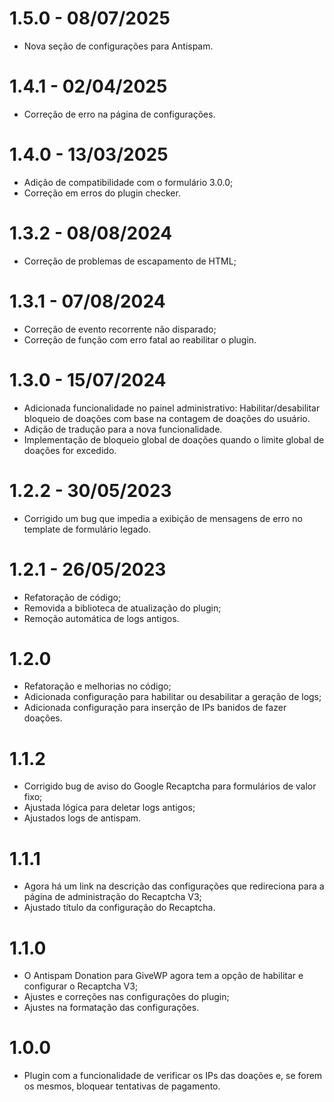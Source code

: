 # 1.5.0 - 08/07/2025
* Nova seção de configurações para Antispam.

# 1.4.1 - 02/04/2025
* Correção de erro na página de configurações.

# 1.4.0 - 13/03/2025
* Adição de compatibilidade com o formulário 3.0.0;
* Correção em erros do plugin checker.

# 1.3.2 - 08/08/2024
* Correção de problemas de escapamento de HTML;

# 1.3.1 - 07/08/2024
* Correção de evento recorrente não disparado;
* Correção de função com erro fatal ao reabilitar o plugin.

# 1.3.0 - 15/07/2024
* Adicionada funcionalidade no painel administrativo: Habilitar/desabilitar bloqueio de doações com base na contagem de doações do usuário.
* Adição de tradução para a nova funcionalidade.
* Implementação de bloqueio global de doações quando o limite global de doações for excedido.

# 1.2.2 - 30/05/2023
* Corrigido um bug que impedia a exibição de mensagens de erro no template de formulário legado.

# 1.2.1 - 26/05/2023
* Refatoração de código;
* Removida a biblioteca de atualização do plugin;
* Remoção automática de logs antigos.

# 1.2.0
* Refatoração e melhorias no código;
* Adicionada configuração para habilitar ou desabilitar a geração de logs;
* Adicionada configuração para inserção de IPs banidos de fazer doações.

# 1.1.2
* Corrigido bug de aviso do Google Recaptcha para formulários de valor fixo;
* Ajustada lógica para deletar logs antigos;
* Ajustados logs de antispam.

# 1.1.1
* Agora há um link na descrição das configurações que redireciona para a página de administração do Recaptcha V3;
* Ajustado título da configuração do Recaptcha.

# 1.1.0
* O Antispam Donation para GiveWP agora tem a opção de habilitar e configurar o Recaptcha V3;
* Ajustes e correções nas configurações do plugin;
* Ajustes na formatação das configurações.

# 1.0.0
* Plugin com a funcionalidade de verificar os IPs das doações e, se forem os mesmos, bloquear tentativas de pagamento.

